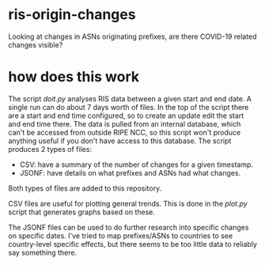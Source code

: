 # ris-origin-changes
Looking at changes in ASNs originating prefixes, are there COVID-19 related changes visible?

# how does this work
The script *doit.py* analyses RIS data between a given start and end date. A single run can do about 7 days worth of files.
In the top of the script there are a start and end time configured, so to create an update
edit the start and end time there.
The data is pulled from an internal database, which can't be accessed from outside RIPE NCC, so this script won't produce
anything useful if you don't have access to this database.
The script produces 2 types of files:
* CSV: have a summary of the number of changes for a given timestamp.
* JSONF: have details on what prefixes and ASNs had what changes.

Both types of files are added to this repository.

CSV files are useful for plotting general trends. This is done in the *plot.py* script that generates graphs
based on these.

The JSONF files can be used to do further research into specific changes on specific dates.
I've tried to map prefixes/ASNs to countries to see country-level specific effects, but there seems to be
too little data to reliably say something there.

